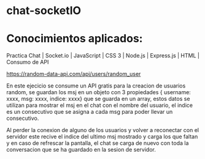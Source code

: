 # chat-socketIO
# Conocimientos aplicados: 

Practica Chat | Socket.io | JavaScript | CSS 3 | Node.js | Express.js | HTML | Consumo de API

https://random-data-api.com/api/users/random_user

En este ejecicio se consume un API gratis para la creacion de usuarios random, se guardan los msj en un objeto con 3 propiedades { username: xxxx, msg: xxxx, indice: xxxx} que se guarda en un array, estos datos se utilizan para mostrar el msj en el chat con el nombre del usuario, el indice es un consecutivo que se asigna a cada msg para poder llevar un consecutivo. 

Al perder la conexion de alguno de los usuarios y volver a reconectar con el servidor este recive el indice del ultimo msj mostrado y carga los que faltan y en caso de refrescar la pantalla, el chat se carga de nuevo con toda la conversacion que se ha guardado en la sesion de servidor.

